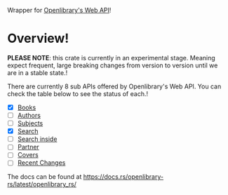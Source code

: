 Wrapper for [Openlibrary's Web API](https://openlibrary.org/developers/api)!

# Overview!

**PLEASE NOTE**: this crate is currently in an experimental stage.
Meaning expect frequent, large breaking changes from version to version until we are in a stable state.!

There are currently 8 sub APIs offered by Openlibrary's Web API.
You can check the table below to see the status of each.!

- [X] [Books](https://openlibrary.org/dev/docs/api/books)
- [ ] [Authors](https://openlibrary.org/dev/docs/api/authors)
- [ ] [Subjects](https://openlibrary.org/dev/docs/api/subjects)
- [X] [Search](https://openlibrary.org/dev/docs/api/search)
- [ ] [Search inside](https://openlibrary.org/dev/docs/api/search_inside)
- [ ] [Partner](https://openlibrary.org/dev/docs/api/read)
- [ ] [Covers](https://openlibrary.org/dev/docs/api/covers)
- [ ] [Recent Changes](https://openlibrary.org/dev/docs/api/recentchanges)

The docs can be found at https://docs.rs/openlibrary-rs/latest/openlibrary_rs/
